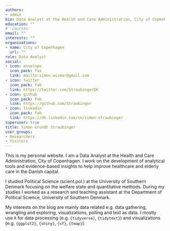 ```yaml
---
authors:
- admin
bio: Data Analyst at the Health and Care Administration, City of Copenhagen
education: ""
#  courses:
email: ""
interests: ""
organizations:
- name: City of Copenhagen
  url: ""
role: Data Analyst
social:
- icon: envelope
  icon_pack: fas
  link: mailto:simon.wismar@gmail.com
- icon: twitter
  icon_pack: fab
  link: https://twitter.com/StraubingerDK
- icon: github
  icon_pack: fab
  link: https://github.com/Straubinger
- icon: linkedin
  icon_pack: fab
  link: https://dk.linkedin.com/in/simon-straubinger
superuser: true
title: Simon Grundt Straubinger
user_groups:
- Researchers
- Visitors
---
```


This is my personal website. I am a Data Analyst at the Health and Care Administration, City of Copenhagen. I work on the development of analytical tools and evidence-based insights to help improve healthcare and elderly care in the Danish capital.

I studied Political Science (scient.pol.) at the University of Southern Denmark focusing on the welfare state and quantitative methods. During my studies I worked as a research and teaching assistant at the Department of Political Science, University of Southern Denmark.

My interests on the blog are mainly data related e.g. data gathering, wrangling and exploring, visualizations, polling and text as data. I mostly use `R` for data processing (e.g. `{tidyverse}`, `{tidytext}`) and visualizations (e.g. `{ggplot2}`, `{shiny}`, `{sf}`, `{tmap}`).
